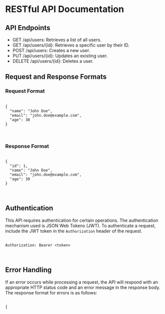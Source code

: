 <!DOCTYPE html>
<html>
<head>
  <title>RESTful API Documentation</title>
</head>
<body>
  <h1>RESTful API Documentation</h1>
  
  <h2>API Endpoints</h2>
  <ul>
    <li>GET /api/users: Retrieves a list of all users.</li>
    <li>GET /api/users/{id}: Retrieves a specific user by their ID.</li>
    <li>POST /api/users: Creates a new user.</li>
    <li>PUT /api/users/{id}: Updates an existing user.</li>
    <li>DELETE /api/users/{id}: Deletes a user.</li>
  </ul>
  
  <h2>Request and Response Formats</h2>
  
  <h3>Request Format</h3>
  <pre>
    <code>
{
  "name": "John Doe",
  "email": "john.doe@example.com",
  "age": 30
}
    </code>
  </pre>
  
  <h3>Response Format</h3>
  <pre>
    <code>
{
  "id": 1,
  "name": "John Doe",
  "email": "john.doe@example.com",
  "age": 30
}
    </code>
  </pre>
  
  <h2>Authentication</h2>
  <p>
    This API requires authentication for certain operations. The authentication mechanism used is JSON Web Tokens (JWT). To authenticate a request, include the JWT token in the <code>Authorization</code> header of the request.
  </p>
  <pre>
    <code>
Authorization: Bearer &lt;token&gt;
    </code>
  </pre>
  
  <h2>Error Handling</h2>
  <p>
    If an error occurs while processing a request, the API will respond with an appropriate HTTP status code and an error message in the response body. The response format for errors is as follows:
  </p>
  <pre>
    <code>
{
 
